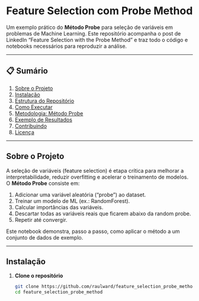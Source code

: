 # Feature Selection com Probe Method

Um exemplo prático do **Método Probe** para seleção de variáveis em problemas de Machine Learning. Este repositório acompanha o post de LinkedIn “Feature Selection with the Probe Method” e traz todo o código e notebooks necessários para reproduzir a análise.

---

## 📋 Sumário

1. [Sobre o Projeto](#sobre-o-projeto)  
2. [Instalação](#instalação)  
3. [Estrutura do Repositório](#estrutura-do-repositório)  
4. [Como Executar](#como-executar)  
5. [Metodologia: Método Probe](#metodologia-método-probe)  
6. [Exemplo de Resultados](#exemplo-de-resultados)  
7. [Contribuindo](#contribuindo)  
8. [Licença](#licença)  

---

## Sobre o Projeto

A seleção de variáveis (feature selection) é etapa crítica para melhorar a interpretabilidade, reduzir overfitting e acelerar o treinamento de modelos. O **Método Probe** consiste em:

1. Adicionar uma variável aleatória (“probe”) ao dataset.  
2. Treinar um modelo de ML (ex.: RandomForest).  
3. Calcular importâncias das variáveis.  
4. Descartar todas as variáveis reais que ficarem abaixo da random probe.  
5. Repetir até convergir.

Este notebook demonstra, passo a passo, como aplicar o método a um conjunto de dados de exemplo.

---

## Instalação

1. **Clone o repositório**  
   ```bash
   git clone https://github.com/raulward/feature_selection_probe_method.git
   cd feature_selection_probe_method
